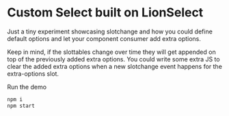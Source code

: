# Custom Select built on LionSelect

Just a tiny experiment showcasing slotchange and how you could define default options and let your component consumer add extra options.

Keep in mind, if the slottables change over time they will get appended on top of the previously added extra options.
You could write some extra JS to clear the added extra options when a new slotchange event happens for the extra-options slot.

Run the demo

```sh
npm i
npm start
```
